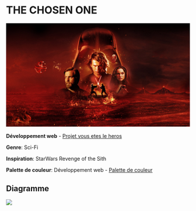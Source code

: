# THE CHOSEN ONE

![](./assets/images/jeux.jpeg)

**Développement web** - [Projet vous etes le heros](https://smnarnold.com/projets/vous-etes-le-heros)

**Genre**: Sci-Fi

**Inspiration**: StarWars Revenge of the Sith

**Palette de couleur**: Développement web - [Palette de couleur](https://coolors.co/ffffff-0000ff-ff0000-000000-191919)

## Diagramme

![](./assets/drawio/scénario.png)


